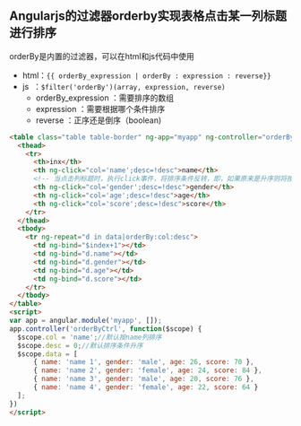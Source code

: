 ## Angularjs的过滤器orderby实现表格点击某一列标题进行排序

orderBy是内置的过滤器，可以在html和js代码中使用

- html：`{{ orderBy_expression | orderBy : expression : reverse}}`
- js  ：`$filter('orderBy')(array, expression, reverse)`
  - orderBy_expression ：需要排序的数组
  - expression ：需要根据哪个条件排序
  - reverse ：正序还是倒序（boolean)

```html
<table class="table table-border" ng-app="myapp" ng-controller="orderByCtrl">
  <thead>
    <tr>
      <th>inx</th>
      <th ng-click="col='name';desc=!desc">name</th>
      <!-- 当点击列标题时，执行click事件，将排序条件反转，即，如果原来是升序则将按降序，降序亦如此 -->
      <th ng-click="col='gender';desc=!desc">gender</th>
      <th ng-click="col='age';desc=!desc">age</th>
      <th ng-click="col='score';desc=!desc">score</th>
    </tr>
  </thead>
  <tbody>
    <tr ng-repeat="d in data|orderBy:col:desc">
      <td ng-bind="$index+1"></td>
      <td ng-bind="d.name"></td>
      <td ng-bind="d.gender"></td>
      <td ng-bind="d.age"></td>
      <td ng-bind="d.score"></td>
    </tr>
  </tbody>
</table>
<script>
var app = angular.module('myapp', []);
app.controller('orderByCtrl', function($scope) {
  $scope.col = 'name';//默认按name列排序
  $scope.desc = 0;//默认排序条件升序
  $scope.data = [
      { name: 'name 1', gender: 'male', age: 26, score: 70 }, 
      { name: 'name 2', gender: 'female', age: 24, score: 84 }, 
      { name: 'name 3', gender: 'male', age: 20, score: 76 }, 
      { name: 'name 4', gender: 'female', age: 22, score: 64 }
  ];
})
</script>
```
